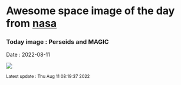 
# Awesome space image of the day from [nasa](https://api.nasa.gov/)

### Today image : Perseids and MAGIC

Date : 2022-08-11


![](https://apod.nasa.gov/apod/image/2208/MagicPerseid001_1024.jpg)

<small>Latest update : Thu Aug 11 08:19:37 2022</small>



